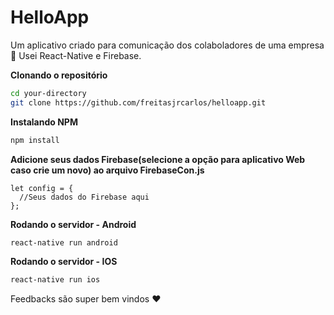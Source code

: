 # HelloApp

Um aplicativo criado para comunicação dos colaboladores de uma empresa 🏢
Usei React-Native e Firebase.

**Clonando o repositório**
```sh
cd your-directory
git clone https://github.com/freitasjrcarlos/helloapp.git
```

**Instalando NPM**
```sh
npm install
```

**Adicione seus dados Firebase(selecione a opção para aplicativo Web caso crie um novo) ao arquivo FirebaseCon.js**
```
let config = {
  //Seus dados do Firebase aqui
};
```

**Rodando o servidor - Android**
```sh
react-native run android
```

**Rodando o servidor - IOS**
```sh
react-native run ios
```

Feedbacks são super bem vindos ❤